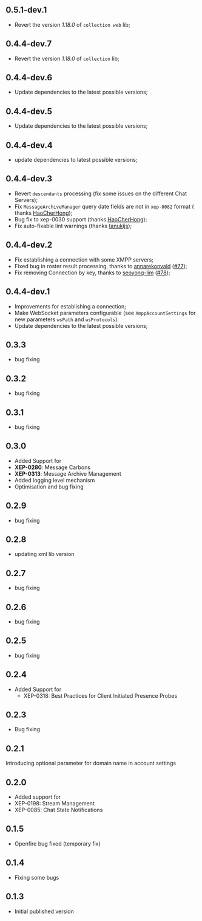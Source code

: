 ## 0.5.1-dev.1

- Revert the version *1.18.0* of `collection web` lib;

## 0.4.4-dev.7

- Revert the version *1.18.0* of `collection` lib;

## 0.4.4-dev.6

- Update dependencies to the latest possible versions;

## 0.4.4-dev.5

- Update dependencies to the latest possible versions;

## 0.4.4-dev.4

- update dependencies to latest possible versions;

## 0.4.4-dev.3

- Revert `descendants` processing (fix some issues on the different Chat Servers);
- Fix `MessageArchiveManager` query date fields are not in `xep-0082` format (
  thanks [HaoCherHong](https://github.com/HaoCherHong/));
- Bug fix to xep-0030 support (thanks [HaoCherHong](https://github.com/HaoCherHong/));
- Fix auto-fixable lint warnings (thanks [tanukijs](https://github.com/tanukijs));

## 0.4.4-dev.2

- Fix establishing a connection with some XMPP servers;
- Fixed bug in roster result processing, thanks
  to [annarekonvald](https://github.com/annarekonvald) ([#77](https://github.com/vukoye/xmpp_dart/pull/77));
- Fix removing Connection by key, thanks
  to [seoyong-lim](https://github.com/seoyong-lim) ([#78](https://github.com/vukoye/xmpp_dart/pull/78));

## 0.4.4-dev.1

- Improvements for establishing a connection;
- Make WebSocket parameters configurable (see `XmppAccountSettings` for new parameters `wsPath`
  and `wsProtocols`).
- Update dependencies to the latest possible versions;

## 0.3.3

- bug fixing

## 0.3.2

- bug fixing

## 0.3.1

- bug fixing

## 0.3.0

- Added Support for
- __XEP-0280__: Message Carbons
- __XEP-0313__: Message Archive Management
- Added logging level mechanism
- Optimisation and bug fixing

## 0.2.9

- bug fixing

## 0.2.8

- updating xml lib version

## 0.2.7

- bug fixing

## 0.2.6

- bug fixing

## 0.2.5

- bug fixing

## 0.2.4

- Added Support for
    - XEP-0318: Best Practices for Client Initiated Presence Probes

## 0.2.3

- Bug fixing

## 0.2.1

Introducing optional parameter for domain name in account settings

## 0.2.0

- Added support for
- XEP-0198: Stream Management
- XEP-0085: Chat State Notifications

## 0.1.5

- Openfire bug fixed (temporary fix)

## 0.1.4

- Fixing some bugs

## 0.1.3

- Initial published version
